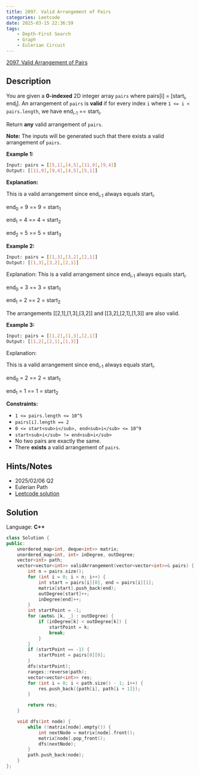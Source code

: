 ```yaml
---
title: 2097. Valid Arrangement of Pairs
categories: Leetcode
date: 2025-03-15 22:36:59
tags:
    - Depth-First Search
    - Graph
    - Eulerian Circuit
---
```


[2097. Valid Arrangement of Pairs](https://leetcode.com/problems/valid-arrangement-of-pairs/description/?envType=company&envId=snapchat&favoriteSlug=snapchat-more-than-six-months)

## Description

You are given a **0-indexed**  2D integer array `pairs` where pairs[i] = [start<sub>i</sub>, end<sub>i</sub>]. An arrangement of `pairs` is **valid**  if for every index `i` where `1 <= i < pairs.length`, we have end<sub>i-1</sub> == start<sub>i</sub>.

Return **any**  valid arrangement of `pairs`.

**Note:**  The inputs will be generated such that there exists a valid arrangement of `pairs`.

**Example 1:**

```bash
Input: pairs = [[5,1],[4,5],[11,9],[9,4]]
Output: [[11,9],[9,4],[4,5],[5,1]]
```

**Explanation:**

This is a valid arrangement since end<sub>i-1</sub> always equals start<sub>i</sub>.

end<sub>0</sub> = 9 == 9 = start<sub>1</sub>

end<sub>1</sub> = 4 == 4 = start<sub>2</sub>

end<sub>2</sub> = 5 == 5 = start<sub>3</sub>

**Example 2:**

```bash
Input: pairs = [[1,3],[3,2],[2,1]]
Output: [[1,3],[3,2],[2,1]]
```

Explanation:
This is a valid arrangement since end<sub>i-1</sub> always equals start<sub>i</sub>.

end<sub>0</sub> = 3 == 3 = start<sub>1</sub>

end<sub>1</sub> = 2 == 2 = start<sub>2</sub>

The arrangements [[2,1],[1,3],[3,2]] and [[3,2],[2,1],[1,3]] are also valid.

**Example 3:**

```bash
Input: pairs = [[1,2],[1,3],[2,1]]
Output: [[1,2],[2,1],[1,3]]
```

Explanation:

This is a valid arrangement since end<sub>i-1</sub> always equals start<sub>i</sub>.

end<sub>0</sub> = 2 == 2 = start<sub>1</sub>

end<sub>1</sub> = 1 == 1 = start<sub>2</sub>

**Constraints:**

- `1 <= pairs.length <= 10^5`
- `pairs[i].length == 2`
- `0 <= start<sub>i</sub>, end<sub>i</sub> <= 10^9`
- `start<sub>i</sub> != end<sub>i</sub>`
- No two pairs are exactly the same.
- There **exists**  a valid arrangement of `pairs`.

## Hints/Notes

- 2025/02/06 Q2
- Eulerian Path
- [Leetcode solution](https://leetcode.com/problems/valid-arrangement-of-pairs/editorial/?envType=company&envId=snapchat&favoriteSlug=snapchat-more-than-six-months)

## Solution

Language: **C++**

```C++
class Solution {
public:
    unordered_map<int, deque<int>> matrix;
    unordered_map<int, int> inDegree, outDegree;
    vector<int> path;
    vector<vector<int>> validArrangement(vector<vector<int>>& pairs) {
        int n = pairs.size();
        for (int i = 0; i < n; i++) {
            int start = pairs[i][0], end = pairs[i][1];
            matrix[start].push_back(end);
            outDegree[start]++;
            inDegree[end]++;
        }
        int startPoint = -1;
        for (auto& [k, _] : outDegree) {
            if (inDegree[k] < outDegree[k]) {
                startPoint = k;
                break;
            }
        }
        if (startPoint == -1) {
            startPoint = pairs[0][0];
        }
        dfs(startPoint);
        ranges::reverse(path);
        vector<vector<int>> res;
        for (int i = 0; i < path.size() - 1; i++) {
            res.push_back({path[i], path[i + 1]});
        }

        return res;
    }

    void dfs(int node) {
        while (!matrix[node].empty()) {
            int nextNode = matrix[node].front();
            matrix[node].pop_front();
            dfs(nextNode);
        }
        path.push_back(node);
    }
};
```

